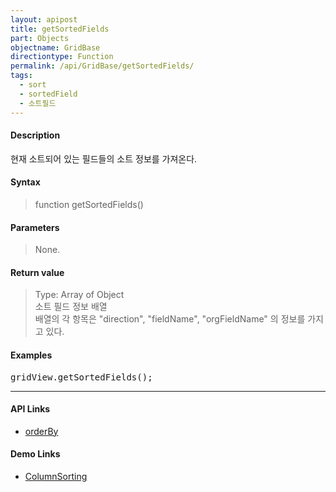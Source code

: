 ```yaml
---
layout: apipost
title: getSortedFields
part: Objects
objectname: GridBase
directiontype: Function
permalink: /api/GridBase/getSortedFields/
tags:
  - sort
  - sortedField
  - 소트필드
---
```



#### Description

 현재 소트되어 있는 필드들의 소트 정보를 가져온다.

#### Syntax

> function getSortedFields()

#### Parameters

> None.    

#### Return value

> Type: Array of Object  
> 소트 필드 정보 배열  
> 배열의 각 항목은 "direction", "fieldName", "orgFieldName" 의 정보를 가지고 있다.    

#### Examples 

<pre class="prettyprint">
gridView.getSortedFields();
</pre>

---

#### API Links

* [orderBy](/api/GridBase/orderBy)

#### Demo Links

* [ColumnSorting](http://demo.realgrid.com/Columns/ColumnSorting/)
